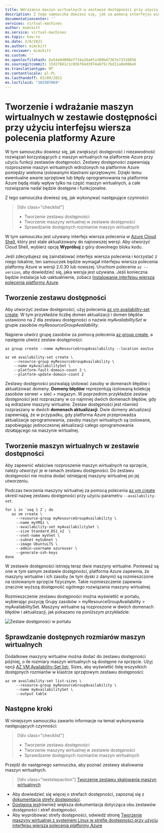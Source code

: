 ```yaml
---
title: Wdrażanie maszyn wirtualnych w zestawie dostępności przy użyciu interfejsu wiersza polecenia platformy Azure
description: Z tego samouczka dowiesz się, jak za pomocą interfejsu wiersza polecenia platformy Azure wdrażać maszyny wirtualne o wysokiej dostępności w zestawach dostępności
documentationcenter: ''
services: virtual-machines
author: mimckitt
ms.service: virtual-machines
ms.topic: how-to
ms.date: 3/8/2021
ms.author: mimckitt
ms.reviewer: mimckitt
ms.custom: ''
ms.openlocfilehash: 6a54e0d808ef734a26a0fa309bd7367e73316856
ms.sourcegitcommit: 15d27661c1c03bf84d3974a675c7bd11a0e086e6
ms.translationtype: MT
ms.contentlocale: pl-PL
ms.lasthandoff: 03/09/2021
ms.locfileid: "102507069"
---
```

# <a name="create-and-deploy-virtual-machines-in-an-availability-set-using-azure-cli"></a>Tworzenie i wdrażanie maszyn wirtualnych w zestawie dostępności przy użyciu interfejsu wiersza polecenia platformy Azure

W tym samouczku dowiesz się, jak zwiększyć dostępność i niezawodność rozwiązań korzystających z maszyn wirtualnych na platformie Azure przy użyciu funkcji zestawów dostępności. Zestawy dostępności zapewniają rozproszenie maszyn wirtualnych wdrożonych na platformie Azure pomiędzy wieloma izolowanymi klastrami sprzętowymi. Dzięki temu ewentualne awarie sprzętowe lub błędy oprogramowania na platformie Azure będą miały wpływ tylko na część maszyn wirtualnych, a całe rozwiązanie nadal będzie dostępne i funkcjonalne.

Z tego samouczka dowiesz się, jak wykonywać następujące czynności:

> [!div class="checklist"]
> * Tworzenie zestawu dostępności
> * Tworzenie maszyny wirtualnej w zestawie dostępności
> * Sprawdzanie dostępnych rozmiarów maszyn wirtualnych

W tym samouczku jest używany interfejs wiersza polecenia w [Azure Cloud Shell](../../cloud-shell/overview.md), który jest stale aktualizowany do najnowszej wersji. Aby otworzyć Cloud Shell, wybierz opcję **Wypróbuj** z góry dowolnego bloku kodu.

Jeśli zdecydujesz się zainstalować interfejs wiersza polecenia i korzystać z niego lokalnie, ten samouczek będzie wymagał interfejsu wiersza polecenia platformy Azure w wersji 2.0.30 lub nowszej. Uruchom polecenie `az --version`, aby dowiedzieć się, jaka wersja jest używana. Jeśli konieczna będzie instalacja lub uaktualnienie, zobacz [Instalowanie interfejsu wiersza polecenia platformy Azure]( /cli/azure/install-azure-cli).

## <a name="create-an-availability-set"></a>Tworzenie zestawu dostępności

Aby utworzyć zestaw dostępności, użyj polecenia [az vm availability-set create](/cli/azure/vm/availability-set). W tym przykładzie liczbę domen aktualizacji i domen błędów ustawiono na *2* dla zestawu dostępności o nazwie *myAvailabilitySet* w grupie zasobów *myResourceGroupAvailability*.

Najpierw utwórz grupę zasobów za pomocą polecenia [az group create](/cli/azure/group#az-group-create), a następnie utwórz zestaw dostępności:

```azurecli-interactive
az group create --name myResourceGroupAvailability --location eastus

az vm availability-set create \
    --resource-group myResourceGroupAvailability \
    --name myAvailabilitySet \
    --platform-fault-domain-count 2 \
    --platform-update-domain-count 2
```

Zestawy dostępności pozwalają izolować zasoby w domenach błędów i aktualizować domeny. **Domeny błędów** reprezentują izolowaną kolekcję zasobów serwer + sieć + magazyn. W poprzednim przykładzie zestaw dostępności jest rozpraszany w co najmniej dwóch domenach błędów, gdy są wdrażane maszyny wirtualne. Zestaw dostępności jest również rozpraszany w dwóch **domenach aktualizacji**. Dwie domeny aktualizacji zapewniają, że w przypadku, gdy platforma Azure przeprowadza aktualizacje oprogramowania, zasoby maszyn wirtualnych są izolowane, zapobiegając jednoczesnej aktualizacji całego oprogramowania działającego na maszynie wirtualnej.


## <a name="create-vms-inside-an-availability-set"></a>Tworzenie maszyn wirtualnych w zestawie dostępności

Aby zapewnić właściwe rozproszenie maszyn wirtualnych na sprzęcie, należy utworzyć je w ramach zestawu dostępności. Do zestawu dostępności nie można dodać istniejącej maszyny wirtualnej po jej utworzeniu.

Podczas tworzenia maszyny wirtualnej za pomocą polecenia [az vm create](/cli/azure/vm) określ nazwę zestawu dostępności przy użyciu parametru `--availability-set`.

```azurecli-interactive
for i in `seq 1 2`; do
   az vm create \
     --resource-group myResourceGroupAvailability \
     --name myVM$i \
     --availability-set myAvailabilitySet \
     --size Standard_DS1_v2  \
     --vnet-name myVnet \
     --subnet mySubnet \
     --image UbuntuLTS \
     --admin-username azureuser \
     --generate-ssh-keys
done
```

W zestawie dostępności istnieją teraz dwie maszyny wirtualne. Ponieważ są one w tym samym zestawie dostępności, platforma Azure zapewnia, że maszyny wirtualne i ich zasoby (w tym dyski z danymi) są rozmieszczone na izolowanym sprzęcie fizycznym. Takie rozmieszczenie zapewnia znacznie wyższą dostępność ogólnego rozwiązania maszyny wirtualnej.

Rozmieszczenie zestawu dostępności można wyświetlić w portalu, wybierając pozycję Grupy zasobów > myResourceGroupAvailability > myAvailabilitySet. Maszyny wirtualne są rozproszone w dwóch domenach błędów i aktualizacji, jak pokazano na poniższym przykładzie:

![Zestaw dostępności w portalu](./media/tutorial-availability-sets/fd-ud.png)

## <a name="check-for-available-vm-sizes"></a>Sprawdzanie dostępnych rozmiarów maszyn wirtualnych

Dodatkowe maszyny wirtualne można dodać do zestawu dostępności później, o ile rozmiary maszyn wirtualnych są dostępne na sprzęcie. Użyj opcji [AZ VM Availability-Set list-](/cli/azure/vm/availability-set#az-vm-availability-set-list-sizes) Sizes, aby wyświetlić listę wszystkich dostępnych rozmiarów w klastrze sprzętowym zestawu dostępności:

```azurecli-interactive
az vm availability-set list-sizes \
     --resource-group myResourceGroupAvailability \
     --name myAvailabilitySet \
     --output table
```

## <a name="next-steps"></a>Następne kroki

W niniejszym samouczku zawarto informacje na temat wykonywania następujących czynności:

> [!div class="checklist"]
> * Tworzenie zestawu dostępności
> * Tworzenie maszyny wirtualnej w zestawie dostępności
> * Sprawdzanie dostępnych rozmiarów maszyn wirtualnych

Przejdź do następnego samouczka, aby poznać zestawy skalowania maszyn wirtualnych.

> [!div class="nextstepaction"]
> [Tworzenie zestawu skalowania maszyn wirtualnych](tutorial-create-vmss.md)

* Aby dowiedzieć się więcej o strefach dostępności, zapoznaj się z  [dokumentacją strefy dostępności](../../availability-zones/az-overview.md).
* [Dostępna jest](../availability.md)również większa dokumentacja dotycząca obu zestawów dostępności i stref dostępności.
* Aby wypróbować strefy dostępności, odwiedź stronę [Tworzenie maszyny wirtualnej z systemem Linux w strefie dostępności przy użyciu interfejsu wiersza polecenia platformy Azure](./create-cli-availability-zone.md)